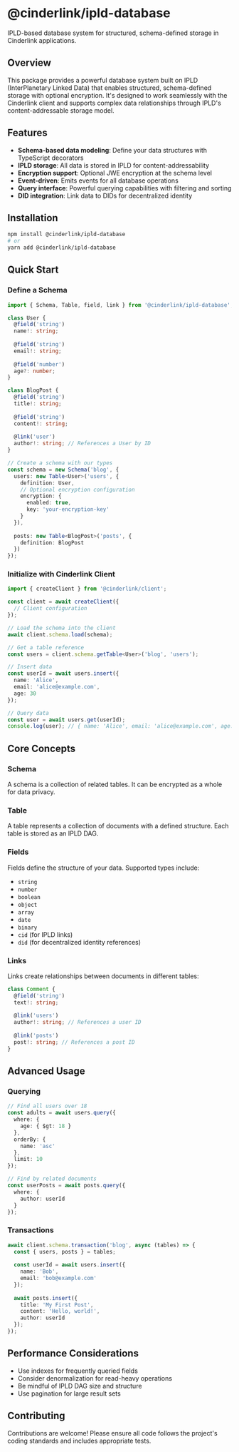 # @cinderlink/ipld-database

IPLD-based database system for structured, schema-defined storage in Cinderlink applications.

## Overview

This package provides a powerful database system built on IPLD (InterPlanetary Linked Data) that enables structured, schema-defined storage with optional encryption. It's designed to work seamlessly with the Cinderlink client and supports complex data relationships through IPLD's content-addressable storage model.

## Features

- **Schema-based data modeling**: Define your data structures with TypeScript decorators
- **IPLD storage**: All data is stored in IPLD for content-addressability
- **Encryption support**: Optional JWE encryption at the schema level
- **Event-driven**: Emits events for all database operations
- **Query interface**: Powerful querying capabilities with filtering and sorting
- **DID integration**: Link data to DIDs for decentralized identity

## Installation

```bash
npm install @cinderlink/ipld-database
# or
yarn add @cinderlink/ipld-database
```

## Quick Start

### Define a Schema

```typescript
import { Schema, Table, field, link } from '@cinderlink/ipld-database';

class User {
  @field('string')
  name!: string;
  
  @field('string')
  email!: string;
  
  @field('number')
  age?: number;
}

class BlogPost {
  @field('string')
  title!: string;
  
  @field('string')
  content!: string;
  
  @link('user')
  author!: string; // References a User by ID
}

// Create a schema with our types
const schema = new Schema('blog', {
  users: new Table<User>('users', {
    definition: User,
    // Optional encryption configuration
    encryption: {
      enabled: true,
      key: 'your-encryption-key'
    }
  }),
  
  posts: new Table<BlogPost>('posts', {
    definition: BlogPost
  })
});
```

### Initialize with Cinderlink Client

```typescript
import { createClient } from '@cinderlink/client';

const client = await createClient({
  // Client configuration
});

// Load the schema into the client
await client.schema.load(schema);

// Get a table reference
const users = client.schema.getTable<User>('blog', 'users');

// Insert data
const userId = await users.insert({
  name: 'Alice',
  email: 'alice@example.com',
  age: 30
});

// Query data
const user = await users.get(userId);
console.log(user); // { name: 'Alice', email: 'alice@example.com', age: 30 }
```

## Core Concepts

### Schema

A schema is a collection of related tables. It can be encrypted as a whole for data privacy.

### Table

A table represents a collection of documents with a defined structure. Each table is stored as an IPLD DAG.

### Fields

Fields define the structure of your data. Supported types include:

- `string`
- `number`
- `boolean`
- `object`
- `array`
- `date`
- `binary`
- `cid` (for IPLD links)
- `did` (for decentralized identity references)

### Links

Links create relationships between documents in different tables:

```typescript
class Comment {
  @field('string')
  text!: string;
  
  @link('users')
  author!: string; // References a user ID
  
  @link('posts')
  post!: string; // References a post ID
}
```

## Advanced Usage

### Querying

```typescript
// Find all users over 18
const adults = await users.query({
  where: {
    age: { $gt: 18 }
  },
  orderBy: {
    name: 'asc'
  },
  limit: 10
});

// Find by related documents
const userPosts = await posts.query({
  where: {
    author: userId
  }
});
```

### Transactions

```typescript
await client.schema.transaction('blog', async (tables) => {
  const { users, posts } = tables;
  
  const userId = await users.insert({
    name: 'Bob',
    email: 'bob@example.com'
  });
  
  await posts.insert({
    title: 'My First Post',
    content: 'Hello, world!',
    author: userId
  });
});
```

## Performance Considerations

- Use indexes for frequently queried fields
- Consider denormalization for read-heavy operations
- Be mindful of IPLD DAG size and structure
- Use pagination for large result sets

## Contributing

Contributions are welcome! Please ensure all code follows the project's coding standards and includes appropriate tests.
